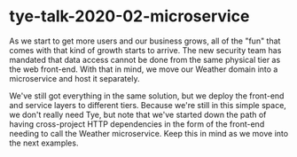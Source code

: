 # tye-talk-2020-02-microservice
As we start to get more users and our business grows, all of the "fun" that comes with that kind of growth starts to arrive.  The new security team has mandated that data access cannot be done from the same physical tier as the web front-end.  With that in mind, we move our Weather domain into a microservice and host it separately.  

We've still got everything in the same solution, but we deploy the front-end and service layers to different tiers.  Because we're still in this simple space, we don't really need Tye, but note that we've started down the path of having cross-project HTTP dependencies in the form of the front-end needing to call the Weather microservice.  Keep this in mind as we move into the next examples.
